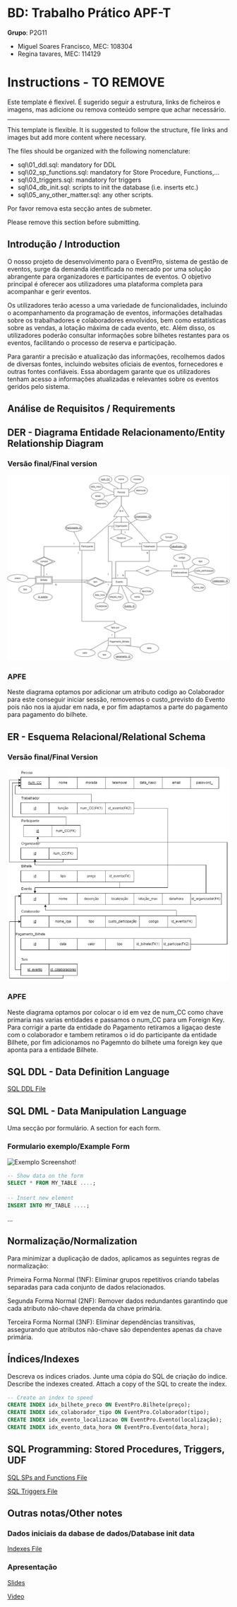 # BD: Trabalho Prático APF-T

**Grupo**: P2G11
- Miguel Soares Francisco, MEC: 108304
- Regina tavares, MEC: 114129

# Instructions - TO REMOVE

Este template é flexível.
É sugerido seguir a estrutura, links de ficheiros e imagens, mas adicione ou remova conteúdo sempre que achar necessário.

---

This template is flexible.
It is suggested to follow the structure, file links and images but add more content where necessary.

The files should be organized with the following nomenclature:

- sql\01_ddl.sql: mandatory for DDL
- sql\02_sp_functions.sql: mandatory for Store Procedure, Functions,... 
- sql\03_triggers.sql: mandatory for triggers
- sql\04_db_init.sql: scripts to init the database (i.e. inserts etc.)
- sql\05_any_other_matter.sql: any other scripts.

Por favor remova esta secção antes de submeter.

Please remove this section before submitting.

## Introdução / Introduction
 
O nosso projeto de desenvolvimento para o EventPro, sistema de gestão de eventos, surge da demanda identificada no mercado por uma solução abrangente para organizadores e participantes de eventos. O objetivo principal é oferecer aos utilizadores uma plataforma completa para acompanhar e gerir eventos.

Os utilizadores terão acesso a uma variedade de funcionalidades, incluindo o acompanhamento da programação de eventos, informações detalhadas sobre os trabalhadores e colaboradores envolvidos, bem como estatísticas sobre as vendas, a lotação máxima de cada evento, etc. Além disso, os utilizadores poderão consultar informações sobre bilhetes restantes para os eventos, facilitando o processo de reserva e participação.

Para garantir a precisão e atualização das informações, recolhemos dados de diversas fontes, incluindo websites oficiais de eventos, fornecedores e outras fontes confiáveis. Essa abordagem garante que os utilizadores tenham acesso a informações atualizadas e relevantes sobre os eventos geridos pelo sistema.

## ​Análise de Requisitos / Requirements

## DER - Diagrama Entidade Relacionamento/Entity Relationship Diagram

### Versão final/Final version

![DER Diagram!](der.png "AnImage")


### APFE 

Neste diagrama optamos por adicionar um atributo codigo ao Colaborador para este conseguir iniciar sessão, removemos o custo_previsto do Evento pois não nos ia ajudar em nada, e por fim adaptamos a parte do pagamento para pagamento do bilhete.

## ER - Esquema Relacional/Relational Schema

### Versão final/Final Version


![ER Diagram!](er.png "AnImage")

### APFE

Neste diagrama optamos por colocar o id em vez de num_CC como chave primaria nas varias entidades e passamos o num_CC para um Foreign Key.
Para corrigir a parte da entidade do Pagamento retiramos a ligaçao deste com o colaborador e tambem retiramos o id do participante da entidade Bilhete, por fim adicionamos no Pagemnto do bilhete uma foreign key que aponta para a entidade Bilhete.

## ​SQL DDL - Data Definition Language

[SQL DDL File](sql/01_ddl.sql "SQLFileQuestion")

## SQL DML - Data Manipulation Language

Uma secção por formulário.
A section for each form.

### Formulario exemplo/Example Form

![Exemplo Screenshot!](screenshots/screenshot_1.jpg "AnImage")

```sql
-- Show data on the form
SELECT * FROM MY_TABLE ....;

-- Insert new element
INSERT INTO MY_TABLE ....;
```

...

## Normalização/Normalization

Para minimizar a duplicação de dados, aplicamos as seguintes regras de normalização:

Primeira Forma Normal (1NF): Eliminar grupos repetitivos criando tabelas separadas para cada conjunto de dados relacionados.

Segunda Forma Normal (2NF): Remover dados redundantes garantindo que cada atributo não-chave dependa da chave primária.

Terceira Forma Normal (3NF): Eliminar dependências transitivas, assegurando que atributos não-chave são dependentes apenas da chave primária.

## Índices/Indexes

Descreva os indices criados. Junte uma cópia do SQL de criação do indice.
Describe the indexes created. Attach a copy of the SQL to create the index.

```sql
-- Create an index to speed
CREATE INDEX idx_bilhete_preco ON EventPro.Bilhete(preço);
CREATE INDEX idx_colaborador_tipo ON EventPro.Colaborador(tipo);
CREATE INDEX idx_evento_localizacao ON EventPro.Evento(localização);
CREATE INDEX idx_evento_data_hora ON EventPro.Evento(data_hora);


```

## SQL Programming: Stored Procedures, Triggers, UDF

[SQL SPs and Functions File](sql/02_sp_functions.sql "SQLFileQuestion")

[SQL Triggers File](sql/03_triggers.sql "SQLFileQuestion")

## Outras notas/Other notes

### Dados iniciais da dabase de dados/Database init data

[Indexes File](sql/01_ddl.sql "SQLFileQuestion")

### Apresentação

[Slides](slides.pdf "Sildes")

[Video](video.mp4)




 